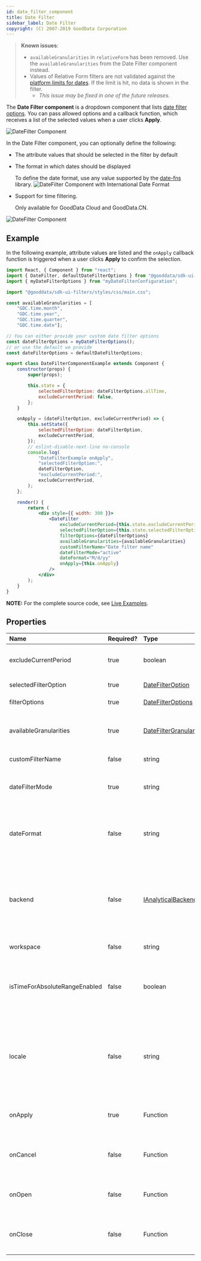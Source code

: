 ```yaml
---
id: date_filter_component
title: Date Filter
sidebar_label: Date Filter
copyright: (C) 2007-2019 GoodData Corporation
---
```


> **Known issues**:
> - `availableGranularities` in `relativeForm` has been removed. Use the `availableGranularities` from the Date Filter component instead.
> - Values of Relative Form filters are not validated against the [platform limits for dates](https://support.gooddata.com/hc/en-us/articles/215858108#anchor_8). If the limit is hit, no data is shown in the filter.
>   - _This issue may be fixed in one of the future releases._

The **Date Filter component** is a dropdown component that lists [date filter options](15_props__date_filter_option.md). You can pass allowed options and a callback function, which receives a list of the selected values when a user clicks **Apply**.

![DateFilter Component](assets/date_filter.png "DateFilter Component")

In the Date Filter component, you can optionally define the following:

* The attribute values that should be selected in the filter by default
* The format in which dates should be displayed

    To define the date format, use any value supported by the [date-fns](https://date-fns.org/docs/format) library.
    ![DateFilter Component with International Date Format](assets/date_filter_international_date_format.png "DateFilter Component with dates are displayed in desired formats")

* Support for time filtering.

    Only available for GoodData Cloud and GoodData.CN.


![DateFilter Component](assets/date_filter_time.png "DateFilter Component with time support")

## Example

In the following example, attribute values are listed and the ```onApply``` callback function is triggered when a user clicks **Apply** to confirm the selection.

```jsx harmony
import React, { Component } from "react";
import { DateFilter, defaultDateFilterOptions } from "@gooddata/sdk-ui-filters";
import { myDateFilterOptions } from "myDateFilterConfiguration";

import "@gooddata/sdk-ui-filters/styles/css/main.css";

const availableGranularities = [
    "GDC.time.month",
    "GDC.time.year",
    "GDC.time.quarter",
    "GDC.time.date"];

// You can either provide your custom date filter options
const dateFilterOptions = myDateFilterOptions();
// or use the default we provide
const dateFilterOptions = defaultDateFilterOptions;

export class DateFilterComponentExample extends Component {
    constructor(props) {
        super(props);

        this.state = {
            selectedFilterOption: dateFilterOptions.allTime,
            excludeCurrentPeriod: false,
        };
    }

    onApply = (dateFilterOption, excludeCurrentPeriod) => {
        this.setState({
            selectedFilterOption: dateFilterOption,
            excludeCurrentPeriod,
        });
        // eslint-disable-next-line no-console
        console.log(
            "DateFilterExample onApply",
            "selectedFilterOption:",
            dateFilterOption,
            "excludeCurrentPeriod:",
            excludeCurrentPeriod,
        );
    };

    render() {
        return (
            <div style={{ width: 300 }}>
                <DateFilter
                    excludeCurrentPeriod={this.state.excludeCurrentPeriod}
                    selectedFilterOption={this.state.selectedFilterOption}
                    filterOptions={dateFilterOptions}
                    availableGranularities={availableGranularities}
                    customFilterName="Date filter name"
                    dateFilterMode="active"
                    dateFormat="M/d/yy"
                    onApply={this.onApply}
                />
            </div>
        );
    }
}
```

**NOTE:** For the complete source code, see [Live Examples](https://gdui-examples.herokuapp.com/date-filter-component).

## Properties

| Name | Required? | Type | Description |
| :--- | :--- | :--- | :--- |
| excludeCurrentPeriod | true | boolean | The state of the "Exclude current period" checkbox |
| selectedFilterOption | true | [DateFilterOption](15_props__date_filter_option.md#types-of-DateFilter-options) | The selected filter option |
| filterOptions | true | [DateFilterOptions](15_props__date_filter_option.md#types-of-DateFilter-options) | Available filter options |
| availableGranularities | true | [DateFilterGranularity[]](15_props__date_filter_option.md#date-filter-granularity) | An array of available types of granularity for the Relative Form  |
| customFilterName | false | string | A custom filter label |
| dateFilterMode | true | string | Filter mode; can be `readonly`, `hidden`, or `active` |
| dateFormat | false | string | Date format. Defaults to `MM/dd/yyyy`. For the supported values, see the [date-fns library](https://date-fns.org/docs/format). |
| backend | false | [IAnalyticalBackend](https://sdk.gooddata.com/gooddata-ui-apidocs/docs/sdk-backend-spi.ianalyticalbackend.html) | The object with the configuration related to communication with the backend and access to analytical workspaces |
| workspace | false | string | The [workspace](02_start__execution_model.md#where-do-measures-and-attributes-come-from) ID |
| isTimeForAbsoluteRangeEnabled | false | boolean | Determine whether the static period form allows the user to set also the time of the date range or only the date.                                                                                                                          |
| locale | false | string | The localization of the component. Defaults to `en-US`. For other languages, see the [full list of available localizations](https://github.com/gooddata/gooddata-ui-sdk/blob/master/libs/sdk-ui/src/base/localization/Locale.ts). |
| onApply | true | Function | A callback when the selection is confirmed by the user |
| onCancel | false | Function | A callback when the selection is canceled by the user |
| onOpen | false | Function | A callback when the filter dropdown is opened by the user |
| onClose | false | Function | A callback when the filter dropdown is closed by the user |
